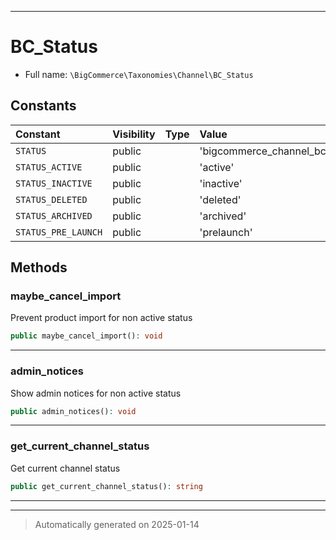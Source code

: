 ***

# BC_Status





* Full name: `\BigCommerce\Taxonomies\Channel\BC_Status`


## Constants

| Constant | Visibility | Type | Value |
|:---------|:-----------|:-----|:------|
|`STATUS`|public| |&#039;bigcommerce_channel_bc_status&#039;|
|`STATUS_ACTIVE`|public| |&#039;active&#039;|
|`STATUS_INACTIVE`|public| |&#039;inactive&#039;|
|`STATUS_DELETED`|public| |&#039;deleted&#039;|
|`STATUS_ARCHIVED`|public| |&#039;archived&#039;|
|`STATUS_PRE_LAUNCH`|public| |&#039;prelaunch&#039;|


## Methods


### maybe_cancel_import

Prevent product import for non active status

```php
public maybe_cancel_import(): void
```












***

### admin_notices

Show admin notices for non active status

```php
public admin_notices(): void
```












***

### get_current_channel_status

Get current channel status

```php
public get_current_channel_status(): string
```












***


***
> Automatically generated on 2025-01-14
